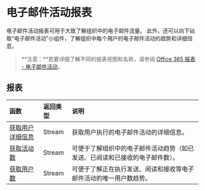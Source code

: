 # <a name="email-activity-reports"></a>电子邮件活动报表

电子邮件活动报表可用于大致了解组织中的电子邮件流量。 此外，还可以向下钻取“电子邮件活动”小组件，了解组织中每个用户的电子邮件活动的趋势和详细信息。

> **注意：**若要详细了解不同的报表视图和名称，请参阅 [Office 365 报表 - 电子邮件活动]((https://support.office.com/client/Email-activity-1cbe2c00-ca65-4fb9-9663-1bbfa58ebe44))。

## <a name="reports"></a>报表

| 函数                                 | 返回类型 | 说明                              |
| :--------------------------------------- | :---------- | :--------------------------------------- |
| [获取用户详细信息](../api/reportroot_getemailactivityuserdetail.md) | Stream      | 获取用户执行的电子邮件活动的详细信息。 |
| [获取活动数](../api/reportroot_getemailactivitycounts.md) | Stream      | 可便于了解组织中的电子邮件活动趋势（如已发送、已阅读和已接收的电子邮件数）。 |
| [获取用户数](../api/reportroot_getemailactivityusercounts.md) | Stream      | 可便于了解正在执行发送、阅读和接收等电子邮件活动的唯一用户数趋势。 |
